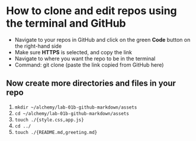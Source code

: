 # How to clone and edit repos using the terminal and GitHub
* Navigate to your repos in GitHub and click on the green __Code__ button on the right-hand side
* Make sure __HTTPS__ is selected, and copy the link
* Navigate to where you want the repo to be in the terminal
* Command: git clone (paste the link copied from GitHub here)
## Now create more directories and files in your repo

1) ```mkdir ~/alchemy/lab-01b-github-markdown/assets```
1) ```cd ~/alchemy/lab-01b-github-markdown/assets```
1) ```touch ./{style.css,app.js}```
1) ```cd ../```
1) ```touch ./{README.md,greeting.md}```

